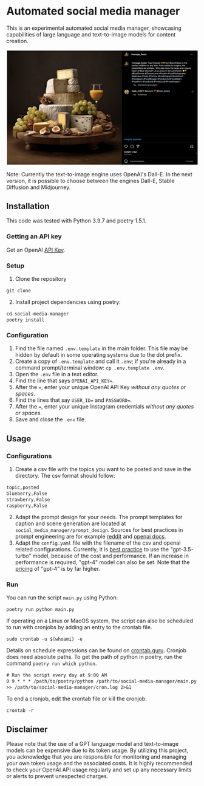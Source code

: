# Automated social media manager
This is an experimental automated social media manager, showcasing capabilities of large language and 
text-to-image models for content creation. 

![alt text](docs/imgs/example.png "image Title")


Note: Currently the text-to-image engine uses OpenAI's Dall-E. In the next version, it is possible to choose between the 
engines Dall-E, Stable Diffusion and Midjourney.

## Installation

This code was tested with Python 3.9.7 and poetry 1.5.1.

### Getting an API key
 Get an OpenAI [API Key](https://platform.openai.com/account/api-keys).

### Setup 
1. Clone the repository

```
git clone 
```

2. Install project dependencies using poetry:
```
cd social-media-manager
poetry install
```

### Configuration

1. Find the file named `.env.template` in the main folder. This file may
    be hidden by default in some operating systems due to the dot prefix.
2. Create a copy of `.env.template` and call it `.env`;
    if you're already in a command prompt/terminal window: `cp .env.template .env`.
3. Open the `.env` file in a text editor.
4. Find the line that says `OPENAI_API_KEY=`.
5. After the `=`, enter your unique OpenAI API Key *without any quotes or spaces*.
6. Find the lines that say `USER_ID=` and `PASSWORD=`.
7. After the `=`, enter your unique Instagram credentials *without any quotes or spaces*.
8. Save and close the `.env` file.

## Usage

### Configurations
1. Create a csv file with the topics you want to be 
posted and save in the directory. The csv format should follow:
```
topic,posted
blueberry,False
strawberry,False
raspberry,False
```
2. Adapt the prompt design for your needs. The prompt templates for caption and scene generation are located at `social_media_manager/prompt_design`. 
Sources for best practices in prompt engineering are for example [reddit](https://www.reddit.com/r/PromptEngineering/) 
and [openai docs](https://help.openai.com/en/articles/6654000-best-practices-for-prompt-engineering-with-openai-api).
3. Adapt the `config.yaml` file with the filename of the csv and openai related configurations. Currently, it is [best 
practice](https://platform.openai.com/docs/guides/gpt) to use the "gpt-3.5-turbo" model, because of the cost and 
performance. If an increase in performance is required, "gpt-4" model can also be set. Note that
the [pricing](https://openai.com/pricing) of "gpt-4" is by far higher.

### Run
You can run the script `main.py` using Python:

```
poetry run python main.py
```

If operating on a Linux or MacOS system, the script can also be scheduled to run with cronjobs by adding an entry to the crontab file.

```
sudo crontab -u $(whoami) -e
```

Details on schedule expressions can be found on [crontab.guru](https://crontab.guru/). Cronjob does need absolute 
paths. To get the path of python in poetry, run the command `poetry run which python`.

```
# Run the script every day at 9:00 AM
0 9 * * * /path/to/poetry/python /path/to/social-media-manager/main.py >> /path/to/social-media-manager/cron.log 2>&1
```

To end a cronjob, edit the crontab file or kill the cronjob:
```
crontab -r
```

## Disclaimer
Please note that the use of a GPT language model and text-to-image models can be expensive due to its token usage. By utilizing this project, 
you acknowledge that you are responsible for monitoring and managing your own token usage and the associated costs. It 
is highly recommended to check your OpenAI API usage regularly and set up any necessary limits or alerts to prevent unexpected charges.